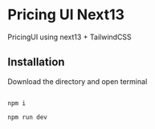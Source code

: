 # Pricing UI Next13
PricingUI using next13 + TailwindCSS

## Installation
Download the directory and open terminal

```

npm i

npm run dev

```
